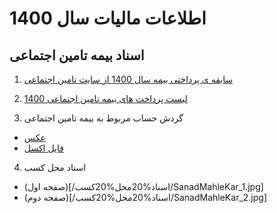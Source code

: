 # اطلاعات مالیات سال 1400

## اسناد بیمه تامین اجتماعی

1. [سابقه ی پرداختی بیمه سال 1400 از سایت تامین اجتماعی](/اسناد%20بیمه%20تامین%20اجتماعی/سابقه%20ی%20پرداختی%20بیمه%20سال%201400%20از%20سایت%20تامین%20اجتماعی.pdf)

2. [لیست پرداخت های بیمه تامین اجتماعی 1400](/اسناد%20بیمه%20تامین%20اجتماعی/لیست%20پرداخت%20های%20بیمه%20تامین%20اجتماعی%201400.png)
3. گردش حساب مربوط به بیمه تامین اجتماعی
  - [عکس](/اسناد%20بیمه%20تامین%20اجتماعی/گردش%20حساب%20مربوط%20به%20بیمه%20تامین%20اجتماعی.png)
  - [فایل اکسل](/اسناد%20بیمه%20تامین%20اجتماعی/گردش%20حساب%20مربوط%20به%20بیمه%20تامین%20اجتماعی.xlsx)

4. اسناد محل کسب
  - (صفحه اول)[/اسناد%20محل%20کسب/SanadMahleKar_1.jpg]
  - (صفحه دوم)[/اسناد%20محل%20کسب/SanadMahleKar_2.jpg]
